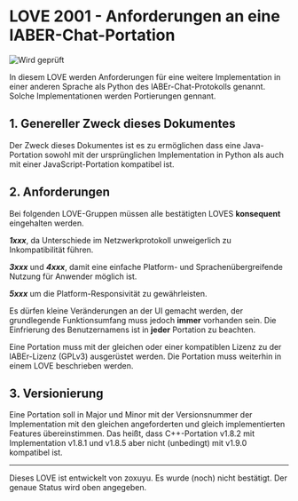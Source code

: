 # LOVE 2001 - Anforderungen an eine lABER-Chat-Portation
![Wird geprüft](https://img.shields.io/badge/status-checking-yellow.svg)

In diesem LOVE werden Anforderungen für eine weitere Implementation in einer anderen Sprache als Python des lABEr-Chat-Protokolls genannt. Solche Implementationen werden Portierungen gennant.

## 1. Genereller Zweck dieses Dokumentes
Der Zweck dieses Dokumentes ist es zu ermöglichen dass eine Java-Portation sowohl mit der ursprünglichen Implementation in Python als auch mit einer JavaScript-Portation kompatibel ist.

## 2. Anforderungen
Bei folgenden LOVE-Gruppen müssen alle bestätigten LOVES **konsequent** eingehalten werden.

***1xxx***, da Unterschiede im Netzwerkprotokoll unweigerlich zu Inkompatibilität führen.

***3xxx*** und ***4xxx***, damit eine einfache Platform- und Sprachenübergreifende Nutzung für Anwender möglich ist.

***5xxx*** um die Platform-Responsivität zu gewährleisten.

Es dürfen kleine Veränderungen an der UI gemacht werden, der grundlegende Funktionsumfang muss jedoch **immer** vorhanden sein.
Die Einfrierung des Benutzernamens ist in **jeder** Portation zu beachten.

Eine Portation muss mit der gleichen oder einer kompatiblen Lizenz zu der lABEr-Lizenz (GPLv3) ausgerüstet werden. Die Portation muss weiterhin in einem LOVE beschrieben werden.

## 3. Versionierung
Eine Portation soll in Major und Minor mit der Versionsnummer der Implementation mit den gleichen angeforderten und gleich implementierten Features übereinstimmen. Das heißt, dass C++-Portation v1.8.2 mit Implementation v1.8.1 und v1.8.5 aber nicht (unbedingt) mit v1.9.0 kompatibel ist.

---

Dieses LOVE ist entwickelt von zoxuyu.
Es wurde (noch) nicht bestätigt.
Der genaue Status wird oben angegeben.
